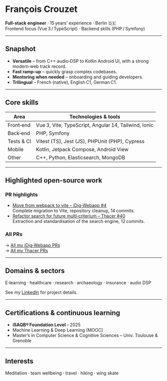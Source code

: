 # François Crouzet

**Full‑stack engineer** · 15 years’ experience · Berlin 🇩🇪  
Frontend focus (Vue 3 / TypeScript) · Backend skills (PHP / Symfony)  

---

## Snapshot
- **Versatile** – from C++ audio‑DSP to Kotlin Android UI, with a strong modern‑web track record.  
- **Fast ramp‑up** – quickly grasp complex codebases.  
- **Mentoring when needed** – onboarding and guiding developers.  
- **Trilingual** – French (native), English C1, German C1.

---

## Core skills
| Area        | Technologies & tools                               |
|-------------|----------------------------------------------------|
| Front‑end   | Vue 3, Vite, TypeScript, Angular 14, Tailwind, Ionic |
| Back‑end    | PHP, Symfony                                       |
| Tests & CI  | Vitest (TS), Jest (JS), PHPUnit (PHP), Cypress     |
| Mobile      | Kotlin, Jetpack Compose, Android View              |
| Other       | C++, Python, Elasticsearch, MongoDB                |

---

## Highlighted open‑source work

### PR highlights  
- [Move from webpack to vite – iDig‑Webapp #4](https://github.com/esag-swiss/iDig-Webapp/pull/4)  
  Complete migration to Vite, repository cleanup, 14 commits.
- [Refactor search for future multi‑criterium – Thacer #40](https://github.com/archaiodata/thacer/pull/40)  
  Extraction and standardisation of the search engine, 12 commits.

### All PRs
→ [All my iDig‑Webapp PRs](https://github.com/esag-swiss/iDig-Webapp/pulls?q=is%3Apr+author%3Afrancoiscrouzet)  
→ [All my Thacer PRs](https://github.com/archaiodata/thacer/pulls?q=is%3Apr+author%3Afrancoiscrouzet)

---

## Domains & sectors
E‑learning · healthcare · research · archaeology · insurance · audio DSP

See my [LinkedIn](https://www.linkedin.com/in/francoiscrouzet) for project details.

---

## Certifications & continuous learning
- **iSAQB® Foundation Level** – 2025  
- Machine Learning & Deep Learning (MOOC)  
- Master’s in Computer Science & Cognitive Sciences – Univ. Toulouse & Grenoble

---

## Interests
Meditation · team wellbeing · travel · hiking · wing skate
